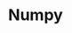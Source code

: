 ---
layout: toctree
title: Numpy
permalink: /blog/coding/python/frameworks/ml-dl-ds/numpy/
parent: /blog/coding/python/frameworks/ml-dl-ds/

enumerate_grand_children: true
---